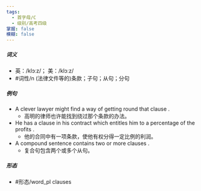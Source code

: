 ```yaml
---
tags:
  - 首字母/C
  - 级别/高考四级
掌握: false
模糊: false
---
```

##### 词义
- 英：/klɔːz/； 美：/klɔːz/
- #词性/n  (法律文件等的)条款；子句；从句；分句
##### 例句
- A clever lawyer might find a way of getting round that clause .
	- 高明的律师也许能找到绕过那个条款的办法。
- He has a clause in his contract which entitles him to a percentage of the profits .
	- 他的合同中有一项条款，使他有权分得一定比例的利润。
- A compound sentence contains two or more clauses .
	- 复合句包含两个或多个从句。
##### 形态
- #形态/word_pl clauses
